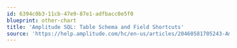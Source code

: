 ```yaml
---
id: 6394c0b3-11cb-47e9-87e1-adfbacc0e5f0
blueprint: other-chart
title: 'Amplitude SQL: Table Schema and Field Shortcuts'
source: 'https://help.amplitude.com/hc/en-us/articles/20460581705243-Amplitude-SQL-Table-schema-and-field-shortcuts'
---
```

